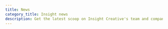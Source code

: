 ```yaml
---
title: News
category_title: Insight news
description: Get the latest scoop on Insight Creative's team and company news.
---
```

